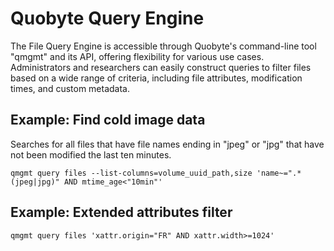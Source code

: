 # Quobyte Query Engine

The File Query Engine is accessible through Quobyte's command-line tool "qmgmt" and its API, offering flexibility for various use cases. Administrators and researchers can easily construct queries to filter files based on a wide range of criteria, including file attributes, modification times, and custom metadata.

## Example: Find cold image data

Searches for all files that have file names ending in "jpeg" or "jpg" that have not been modified 
the last ten minutes.

``` 
qmgmt query files --list-columns=volume_uuid_path,size 'name~=".*(jpeg|jpg)" AND mtime_age<"10min"'
``` 

## Example: Extended attributes filter

``` 
qmgmt query files 'xattr.origin="FR" AND xattr.width>=1024'
``` 
